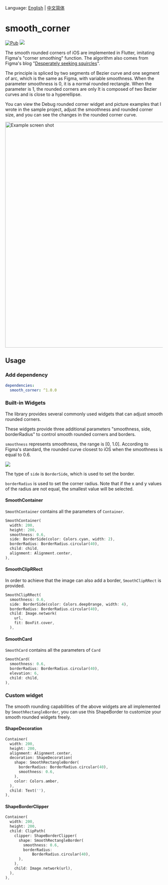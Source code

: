 Language: [English](README.md) | [中文简体](README_CN.md)

# smooth_corner

[![Pub](https://img.shields.io/badge/pub-1.0.0-blue?style=flat-square)](https://pub.dev/packages/smooth_corner) ![](https://img.shields.io/badge/platform-flutter%7Cflutter--web-red?style=flat-square)

The smooth rounded corners of iOS are implemented in Flutter, imitating Figma's "corner smoothing" function. The algorithm also comes from Figma's blog "[Desperately seeking squircles](https://www.figma.com/blog/desperately-seeking-squircles/)".

The principle is spliced by two segments of Bezier curve and one segment of arc, which is the same as Figma, with variable smoothness. When the parameter smoothness is 0, it is a normal rounded rectangle. When the parameter is 1, the rounded corners are only It is composed of two Bezier curves and is close to a hyperellipse.

You can view the Debug rounded corner widget and picture examples that I wrote in the sample project, adjust the smoothness and rounded corner size, and you can see the changes in the rounded corner curve.

<img width="720" alt="Example screen shot" src="https://user-images.githubusercontent.com/17538852/148490341-82821630-e4e7-4858-862d-d74049bd4002.png">



## Usage

### Add dependency 

```yaml
dependencies:
  smooth_corner: ^1.0.0
```



### Built-in Widgets

The library provides several commonly used widgets that can adjust smooth rounded corners.

These widgets provide three additional parameters "smoothness, side, borderRadius" to control smooth rounded corners and borders.

`smoothness` represents smoothness, the range is [0, 1.0]. According to Figma's standard, the rounded curve closest to iOS when the smoothness is equal to 0.6.

![](https://user-images.githubusercontent.com/17538852/148515898-79b29e88-c709-481c-b326-2ff92246cfa2.png)

The type of `side` is `BorderSide`, which is used to set the border.

`borderRadius` is used to set the corner radius. Note that if the x and y values of the radius are not equal, the smallest value will be selected.



#### SmoothContainer

`SmoothContainer` contains all the parameters of `Container`.

```dart
SmoothContainer(
  width: 200,
  height: 200,
  smoothness: 0.6,
  side: BorderSide(color: Colors.cyan, width: 2),
  borderRadius: BorderRadius.circular(40),
  child: child,
  alignment: Alignment.center,
),
```



#### SmoothClipRRect

In order to achieve that the image can also add a border, `SmoothClipRRect` is provided.
```dart
SmoothClipRRect(
  smoothness: 0.6,
  side: BorderSide(color: Colors.deepOrange, width: 4),
  borderRadius: BorderRadius.circular(40),
  child: Image.network(
    url,
    fit: BoxFit.cover,
  ),
```



#### SmoothCard

`SmoothCard` contains all the parameters of `Card`

```dart
SmoothCard(
  smoothness: 0.6,
  borderRadius: BorderRadius.circular(40),
  elevation: 6,
  child: child,
),
```



### Custom widget

The smooth rounding capabilities of the above widgets are all implemented by `SmoothRectangleBorder`, you can use this ShapeBorder to customize your smooth rounded widgets freely.



#### ShapeDecoration

```dart
Container(
  width: 200,
  height: 200,
  alignment: Alignment.center,
  decoration: ShapeDecoration(
    shape: SmoothRectangleBorder(
      borderRadius: BorderRadius.circular(40),
      smoothness: 0.6,
    ),
    color: Colors.amber,
  ),
  child: Text(''),
),
```



#### ShapeBorderClipper

```dart
Container(
  width: 200,
  height: 200,
  child: ClipPath(
    clipper: ShapeBorderClipper(
      shape: SmoothRectangleBorder(
        smoothness: 0.6,
        borderRadius:
            BorderRadius.circular(40),
      ),
    ),
    child: Image.network(url),
  ),
),
```
